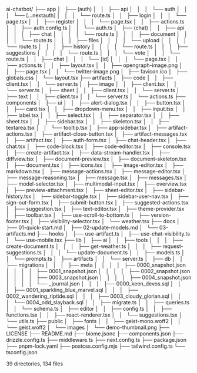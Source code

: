 ai-chatbot/
├── app
│   ├── (auth)
│   │   ├── api
│   │   │   └── auth
│   │   │       └── [...nextauth]
│   │   │           └── route.ts
│   │   ├── login
│   │   │   └── page.tsx
│   │   ├── register
│   │   │   └── page.tsx
│   │   ├── actions.ts
│   │   ├── auth.config.ts
│   │   └── auth.ts
│   ├── (chat)
│   │   ├── api
│   │   │   ├── chat
│   │   │   │   └── route.ts
│   │   │   ├── document
│   │   │   │   └── route.ts
│   │   │   ├── files
│   │   │   │   └── upload
│   │   │   │       └── route.ts
│   │   │   ├── history
│   │   │   │   └── route.ts
│   │   │   ├── suggestions
│   │   │   │   └── route.ts
│   │   │   └── vote
│   │   │       └── route.ts
│   │   ├── chat
│   │   │   └── [id]
│   │   │       └── page.tsx
│   │   ├── actions.ts
│   │   ├── layout.tsx
│   │   ├── opengraph-image.png
│   │   ├── page.tsx
│   │   └── twitter-image.png
│   ├── favicon.ico
│   ├── globals.css
│   └── layout.tsx
├── artifacts
│   ├── code
│   │   ├── client.tsx
│   │   └── server.ts
│   ├── image
│   │   ├── client.tsx
│   │   └── server.ts
│   ├── sheet
│   │   ├── client.tsx
│   │   └── server.ts
│   ├── text
│   │   ├── client.tsx
│   │   └── server.ts
│   └── actions.ts
├── components
│   ├── ui
│   │   ├── alert-dialog.tsx
│   │   ├── button.tsx
│   │   ├── card.tsx
│   │   ├── dropdown-menu.tsx
│   │   ├── input.tsx
│   │   ├── label.tsx
│   │   ├── select.tsx
│   │   ├── separator.tsx
│   │   ├── sheet.tsx
│   │   ├── sidebar.tsx
│   │   ├── skeleton.tsx
│   │   ├── textarea.tsx
│   │   └── tooltip.tsx
│   ├── app-sidebar.tsx
│   ├── artifact-actions.tsx
│   ├── artifact-close-button.tsx
│   ├── artifact-messages.tsx
│   ├── artifact.tsx
│   ├── auth-form.tsx
│   ├── chat-header.tsx
│   ├── chat.tsx
│   ├── code-block.tsx
│   ├── code-editor.tsx
│   ├── console.tsx
│   ├── create-artifact.tsx
│   ├── data-stream-handler.tsx
│   ├── diffview.tsx
│   ├── document-preview.tsx
│   ├── document-skeleton.tsx
│   ├── document.tsx
│   ├── icons.tsx
│   ├── image-editor.tsx
│   ├── markdown.tsx
│   ├── message-actions.tsx
│   ├── message-editor.tsx
│   ├── message-reasoning.tsx
│   ├── message.tsx
│   ├── messages.tsx
│   ├── model-selector.tsx
│   ├── multimodal-input.tsx
│   ├── overview.tsx
│   ├── preview-attachment.tsx
│   ├── sheet-editor.tsx
│   ├── sidebar-history.tsx
│   ├── sidebar-toggle.tsx
│   ├── sidebar-user-nav.tsx
│   ├── sign-out-form.tsx
│   ├── submit-button.tsx
│   ├── suggested-actions.tsx
│   ├── suggestion.tsx
│   ├── text-editor.tsx
│   ├── theme-provider.tsx
│   ├── toolbar.tsx
│   ├── use-scroll-to-bottom.ts
│   ├── version-footer.tsx
│   ├── visibility-selector.tsx
│   └── weather.tsx
├── docs
│   ├── 01-quick-start.md
│   ├── 02-update-models.md
│   └── 03-artifacts.md
├── hooks
│   ├── use-artifact.ts
│   ├── use-chat-visibility.ts
│   └── use-mobile.tsx
├── lib
│   ├── ai
│   │   ├── tools
│   │   │   ├── create-document.ts
│   │   │   ├── get-weather.ts
│   │   │   ├── request-suggestions.ts
│   │   │   └── update-document.ts
│   │   ├── models.ts
│   │   └── prompts.ts
│   ├── artifacts
│   │   └── server.ts
│   ├── db
│   │   ├── migrations
│   │   │   ├── meta
│   │   │   │   ├── 0000_snapshot.json
│   │   │   │   ├── 0001_snapshot.json
│   │   │   │   ├── 0002_snapshot.json
│   │   │   │   ├── 0003_snapshot.json
│   │   │   │   ├── 0004_snapshot.json
│   │   │   │   └── _journal.json
│   │   │   ├── 0000_keen_devos.sql
│   │   │   ├── 0001_sparkling_blue_marvel.sql
│   │   │   ├── 0002_wandering_riptide.sql
│   │   │   ├── 0003_cloudy_glorian.sql
│   │   │   └── 0004_odd_slayback.sql
│   │   ├── migrate.ts
│   │   ├── queries.ts
│   │   └── schema.ts
│   ├── editor
│   │   ├── config.ts
│   │   ├── functions.tsx
│   │   ├── react-renderer.tsx
│   │   └── suggestions.tsx
│   └── utils.ts
├── public
│   ├── fonts
│   │   ├── geist-mono.woff2
│   │   └── geist.woff2
│   └── images
│       └── demo-thumbnail.png
├── LICENSE
├── README.md
├── biome.jsonc
├── components.json
├── drizzle.config.ts
├── middleware.ts
├── next.config.ts
├── package.json
├── pnpm-lock.yaml
├── postcss.config.mjs
├── tailwind.config.ts
└── tsconfig.json

39 directories, 134 files
